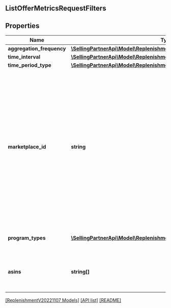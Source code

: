 ## ListOfferMetricsRequestFilters

## Properties

Name | Type | Description | Notes
------------ | ------------- | ------------- | -------------
**aggregation_frequency** | [**\SellingPartnerApi\Model\ReplenishmentV20221107\AggregationFrequency**](AggregationFrequency.md) |  | [optional]
**time_interval** | [**\SellingPartnerApi\Model\ReplenishmentV20221107\TimeInterval**](TimeInterval.md) |  |
**time_period_type** | [**\SellingPartnerApi\Model\ReplenishmentV20221107\TimePeriodType**](TimePeriodType.md) |  |
**marketplace_id** | **string** | The marketplace identifier. The supported marketplaces for both sellers and vendors are US, CA, ES, UK, FR, IT, IN, DE and JP. The supported marketplaces for vendors only are BR, AU, MX, AE and NL. Refer to [Marketplace IDs](https://developer-docs.amazon.com/sp-api/docs/marketplace-ids) to find the identifier for the marketplace. |
**program_types** | [**\SellingPartnerApi\Model\ReplenishmentV20221107\ProgramType[]**](ProgramType.md) | A list of replenishment program types. |
**asins** | **string[]** | A list of Amazon Standard Identification Numbers (ASINs). | [optional]

[[ReplenishmentV20221107 Models]](../) [[API list]](../../Api) [[README]](../../../README.md)
